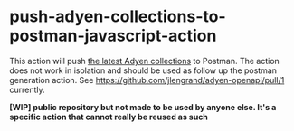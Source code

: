 # push-adyen-collections-to-postman-javascript-action

This action will push [the latest Adyen collections](https://github.com/jlengrand/adyen-openapi) to Postman.
The action does not work in isolation and should be used as follow up the postman generation action. See https://github.com/jlengrand/adyen-openapi/pull/1 currently.

**[WIP] public repository but not made to be used by anyone else. It's a specific action that cannot really be reused as such**

